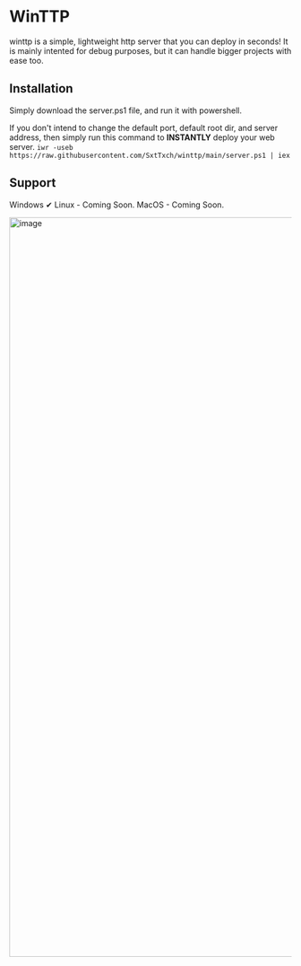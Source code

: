 # WinTTP

winttp is a simple, lightweight http server that you can deploy in seconds! It is mainly intented for debug purposes, but it can handle bigger projects with ease too.

## Installation

Simply download the server.ps1 file, and run it with powershell.

If you don't intend to change the default port, default root dir, and server address, then simply run this command to **INSTANTLY** deploy your web server.
`iwr -useb https://raw.githubusercontent.com/SxtTxch/winttp/main/server.ps1 | iex`

## Support
Windows ✔
Linux - Coming Soon.
MacOS - Coming Soon.

<img width="2558" height="1318" alt="image" src="https://github.com/user-attachments/assets/a4e5449b-43db-48f3-a6a9-847a04aa6b94" />

